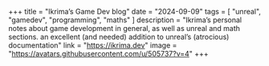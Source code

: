 +++
title = "Ikrima’s Game Dev blog"
date = "2024-09-09"
tags = [
    "unreal",
    "gamedev",
    "programming",
    "maths"
]
description = "Ikrima’s personal notes about game development in general, as well as unreal and math sections. an excellent (and needed) addition to unreal’s (atrocious) documentation"
link = "https://ikrima.dev"
image = "https://avatars.githubusercontent.com/u/505737?v=4"
+++
